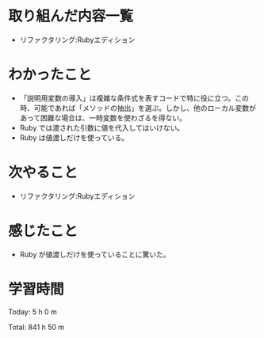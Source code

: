 # 取り組んだ内容一覧
- リファクタリング:Rubyエディション

# わかったこと
- 「説明用変数の導入」は複雑な条件式を表すコードで特に役に立つ。この時、可能であれば「メソッドの抽出」を選ぶ。しかし、他のローカル変数があって困難な場合は、一時変数を使わざるを得ない。
- Ruby では渡された引数に値を代入してはいけない。
- Ruby は値渡しだけを使っている。

# 次やること
- リファクタリング:Rubyエディション

# 感じたこと
- Ruby が値渡しだけを使っていることに驚いた。

# 学習時間
Today: 5 h 0 m

Total: 841 h 50 m
